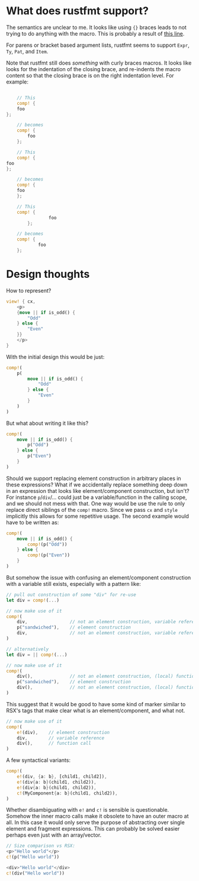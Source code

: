 
# What does rustfmt support?

The semantics are unclear to me. It looks like using `{}` braces leads to not trying to do anything with the macro.
This is probably a result of [this line](https://github.com/rust-lang/rustfmt/blob/a44c7ea5923caa8f908ae0fdd6563033a7ad88da/src/parse/macros/mod.rs#L106).

For parens or bracket based argument lists, rustfmt seems to support `Expr`, `Ty`, `Pat`, and `Item`.

Note that rustfmt still does _something_ with curly braces macros. It looks like looks for the indentation
of the closing brace, and re-indents the macro content so that the closing brace is on the right indentation
level. For example:

```rust

    // This
    comp! {
    foo
};

    // becomes
    comp! {
        foo
    };

    // This
    comp! {
foo
};

    // becomes
    comp! {
    foo
    };

    // This
    comp! {
                foo
        };

    // becomes
    comp! {
            foo
    };
```

# Design thoughts

How to represent?

```rust
view! { cx,
    <p>
    {move || if is_odd() {
        "Odd"
    } else {
        "Even"
    }}
    </p>
}
```

With the initial design this would be just:

```rust
comp!(
    p(
        move || if is_odd() {
            "Odd"
        } else {
            "Even"
        }
    )
)
```

But what about writing it like this?

```rust
comp!(
    move || if is_odd() {
        p("Odd")
    } else {
        p("Even")
    }
)
```

Should we support replacing element construction in arbitrary places in these expressions?
What if we accidentally replace something deep down in an expression that looks like element/component
construction, but isn't? For instance `p`/`div`/... could just be a variable/function in the calling
scope, and we should not mess with that. One way would be use the rule to only replace direct siblings
of the `comp!` macro. Since we pass `cx` and `style` implicitly this allows for some repetitive usage.
The second example would have to be written as:

```rust
comp!(
    move || if is_odd() {
        comp!(p("Odd"))
    } else {
        comp!(p("Even"))
    }
)
```

But somehow the issue with confusing an element/component construction with a variable still exists,
especially with a pattern like:

```rust
// pull out construction of some "div" for re-use
let div = comp!(...)

// now make use of it
comp!(
    div,                // not an element construction, variable reference
    p("sandwiched"),    // element construction
    div,                // not an element construction, variable reference
)

// alternatively
let div = || comp!(...)

// now make use of it
comp!(
    div(),              // not an element construction, (local) function call
    p("sandwiched"),    // element construction
    div(),              // not an element construction, (local) function call
)
```

This suggest that it would be good to have some kind of marker similar to RSX's tags that make
clear what is an element/component, and what not.

```rust
// now make use of it
comp!(
    e!(div),    // element construction
    div,        // variable reference
    div(),      // function call
)
```

A few syntactical variants:

```rust
comp!(
    e!(div, {a: b}, [child1, child2]),
    e!(div{a: b}(child1, child2)),
    e!(div{a: b}(child1, child2)),
    c!(MyComponent{a: b}(child1, child2)),
)
```

Whether disambiguating with `e!` and `c!` is sensible is questionable.
Somehow the inner macro calls make it obsolete to have an outer macro at all.
In this case it would only serve the purpose of abstracting over single element and
fragment expressions. This can probably be solved easier perhaps even just with an
array/vector.

```rust
// Size comparison vs RSX:
<p>"Hello world"</p>
c!(p("Hello world"))

<div>"Hello world"</div>
c!(div("Hello world"))
```

